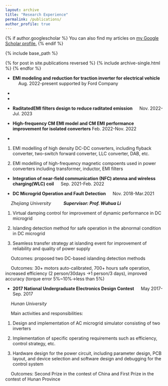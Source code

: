 ```yaml
---
layout: archive
title: "Research Experience"
permalink: /publications/
author_profile: true
---
```


{% if author.googlescholar %}
  You can also find my articles on <u><a href="{{https://scholar.google.com/citations?hl=en&tzom=300&user=j0mw7EAAAAAJ}}">my Google Scholar profile</a>.</u>
{% endif %}

{% include base_path %}

{% for post in site.publications reversed %}
  {% include archive-single.html %}
{% endfor %}

*  **EMI modeling and reduction for traction inverter for electrical vehicle**  &emsp;      Aug. 2022-present supported by Ford Company
* 
*  
*  **RaditatedEMI filters design to reduce raditated emission**  &emsp;      Nov. 2022-Jul. 2023
  
*  **High-frequency CM EMI model and CM EMI performance improvement for isolated converters**   Feb. 2022-Nov. 2022
*  
1)	EMI modelling of high density DC-DC converters, including flyback converter, two-switch forward converter, LLC converter, DAB, etc.

2)	EMI modelling of high-frequency magnetic compoents used in power converters including transformer, inductor, EMI filters

   
*  **Integration of near-field communication (NFC) atenna and wireless charging(WLC) coil**  &emsp;      Sep. 2021-Feb. 2022


*  **DC Microgrid Operation and Fault Detection**        &emsp;                     Nov. 2018-Mar.2021

 &emsp; _Zhejiang University_              &emsp;     &emsp;                      **_Supervisor: Prof. Wuhua Li_**

1)	Virtual damping control for improvement of dynamic performance in DC microgrid

2)	Islanding detection method for safe operation in the abnormal condition in DC microgrid

3)	Seamless transfer strategy at islanding event for improvement of reliability and quality of power supply

   &emsp; Outcomes: proposed two DC-based islanding detection methods


   &emsp; Outcomes: 30+ motors auto-calibrated, 700+ hours safe operation, increased efficiency (2 person/30days →1 person/3 days), improved accuracy (torque error 5%~10%→less than 5%)
*  **2017 National Undergraduate Electronics Design Contest**       &emsp;                   May 2017-Sep. 2017
   
  &emsp; _Hunan University_              &emsp;                          
   
 &emsp; Main activities and responsibilities:
 
1)	Design and implementation of AC microgrid simulator consisting of two inverters

2)	Implementation of specific operating requirements such as efficiency, control strategy, etc.

3)	Hardware design for the power circuit, including parameter design, PCB layout, and device selection and software design and debugging for the control system

   &emsp; Outcomes: Second Prize in the contest of China and First Prize in the contest of Hunan Province

